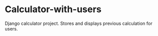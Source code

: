 # Calculator-with-users
Django calculator project. Stores and displays previous calculation for users.
